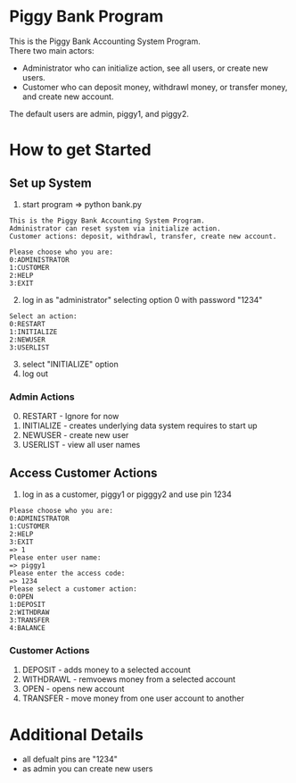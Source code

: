 # Piggy Bank Program
This is the Piggy Bank Accounting System Program.   
There two main actors:
- Administrator who can initialize action, see all users, or create new users.
- Customer who can deposit money, withdrawl money, or transfer money, and create new account.

The default users are admin, piggy1, and piggy2.

# How to get Started
## Set up System
1. start program => python bank.py
```
This is the Piggy Bank Accounting System Program.
Administrator can reset system via initialize action.
Customer actions: deposit, withdrawl, transfer, create new account.

Please choose who you are:
0:ADMINISTRATOR
1:CUSTOMER
2:HELP
3:EXIT
```   
2. log in as "administrator" selecting option 0 with password "1234"
```
Select an action:
0:RESTART
1:INITIALIZE
2:NEWUSER
3:USERLIST
```
3. select "INITIALIZE" option
4. log out

### Admin Actions
0. RESTART - Ignore for now
1. INITIALIZE - creates underlying data system requires to start up
2. NEWUSER - create new user
3. USERLIST - view all user names

## Access Customer Actions
1. log in as a customer, piggy1 or pigggy2 and use pin 1234
```
Please choose who you are:
0:ADMINISTRATOR
1:CUSTOMER
2:HELP
3:EXIT
=> 1
Please enter user name:
=> piggy1
Please enter the access code:
=> 1234
Please select a customer action:
0:OPEN
1:DEPOSIT
2:WITHDRAW
3:TRANSFER
4:BALANCE
```
### Customer Actions
1. DEPOSIT - adds money to a selected account
2. WITHDRAWL - remvoews money from a selected account
3. OPEN - opens new account
4. TRANSFER - move money from one user account to another

# Additional Details
- all defualt pins are "1234"
- as admin you can create new users
